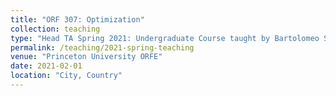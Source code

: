 ```yaml
---
title: "ORF 307: Optimization"
collection: teaching
type: "Head TA Spring 2021: Undergraduate Course taught by Bartolomeo Stellato and Paul Goulart"
permalink: /teaching/2021-spring-teaching
venue: "Princeton University ORFE"
date: 2021-02-01
location: "City, Country"
---
```

